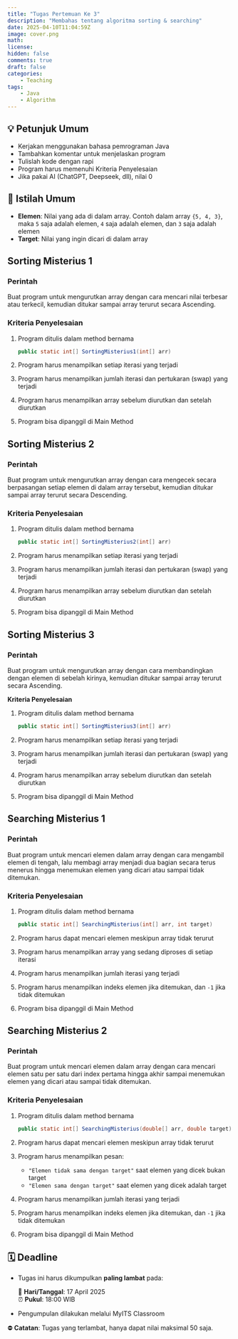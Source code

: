 ```yaml
---
title: "Tugas Pertemuan Ke 3"
description: "Membahas tentang algoritma sorting & searching"
date: 2025-04-10T11:04:59Z
image: cover.png
math: 
license: 
hidden: false
comments: true
draft: false
categories:
    - Teaching
tags: 
    - Java
    - Algorithm
---
```


## 💡 Petunjuk Umum

- Kerjakan menggunakan bahasa pemrograman Java
- Tambahkan komentar untuk menjelaskan program
- Tulislah kode dengan rapi
- Program harus memenuhi Kriteria Penyelesaian
- Jika pakai AI (ChatGPT, Deepseek, dll), nilai 0

## 📘 Istilah Umum

- **Elemen**: Nilai yang ada di dalam array. Contoh dalam array `{5, 4, 3}`, maka `5` saja adalah elemen, `4` saja adalah elemen, dan `3` saja adalah elemen
- **Target**: Nilai yang ingin dicari di dalam array

## Sorting Misterius 1

### **Perintah**

Buat program untuk mengurutkan array dengan cara mencari nilai terbesar atau terkecil, kemudian ditukar sampai array terurut secara Ascending.  

### **Kriteria Penyelesaian**

1. Program ditulis dalam method bernama

    ```java
    public static int[] SortingMisterius1(int[] arr)
    ```

2. Program harus menampilkan setiap iterasi yang terjadi
3. Program harus menampilkan jumlah iterasi dan pertukaran (swap) yang terjadi
4. Program harus menampilkan array sebelum diurutkan dan setelah diurutkan
5. Program bisa dipanggil di Main Method

## Sorting Misterius 2

### **Perintah**

Buat program untuk mengurutkan array dengan cara mengecek secara berpasangan setiap elemen di dalam array tersebut, kemudian ditukar sampai array terurut secara Descending.

### **Kriteria Penyelesaian**

1. Program ditulis dalam method bernama

    ```java
    public static int[] SortingMisterius2(int[] arr)
    ```

2. Program harus menampilkan setiap iterasi yang terjadi
3. Program harus menampilkan jumlah iterasi dan pertukaran (swap) yang terjadi
4. Program harus menampilkan array sebelum diurutkan dan setelah diurutkan
5. Program bisa dipanggil di Main Method

## Sorting Misterius 3

### **Perintah**

Buat program untuk mengurutkan array dengan cara membandingkan dengan elemen di sebelah kirinya, kemudian ditukar sampai array terurut secara Ascending.  

**Kriteria Penyelesaian**

1. Program ditulis dalam method bernama

    ```java
    public static int[] SortingMisterius3(int[] arr)
    ```

2. Program harus menampilkan setiap iterasi yang terjadi
3. Program harus menampilkan jumlah iterasi dan pertukaran (swap) yang terjadi
4. Program harus menampilkan array sebelum diurutkan dan setelah diurutkan
5. Program bisa dipanggil di Main Method

## Searching Misterius 1

### **Perintah**

Buat program untuk mencari elemen dalam array dengan cara mengambil elemen di tengah, lalu membagi array menjadi dua bagian secara terus menerus hingga menemukan elemen yang dicari atau sampai tidak ditemukan.

### **Kriteria Penyelesaian**

1. Program ditulis dalam method bernama

    ```java
    public static int[] SearchingMisterius(int[] arr, int target)
    ```

2. Program harus dapat mencari elemen meskipun array tidak terurut
3. Program harus menampilkan array yang sedang diproses di setiap iterasi  
4. Program harus menampilkan jumlah iterasi yang terjadi
5. Program harus menampilkan indeks elemen jika ditemukan, dan `-1` jika tidak ditemukan
6. Program bisa dipanggil di Main Method


## Searching Misterius 2

### **Perintah**

Buat program untuk mencari elemen dalam array dengan cara mencari elemen satu per satu dari index pertama hingga akhir sampai menemukan elemen yang dicari atau sampai tidak ditemukan.

### **Kriteria Penyelesaian**

1. Program ditulis dalam method bernama

    ```java
    public static int[] SearchingMisterius(double[] arr, double target)
    ```

2. Program harus dapat mencari elemen meskipun array tidak terurut
3. Program harus menampilkan pesan:
   - `"Elemen tidak sama dengan target"` saat elemen yang dicek bukan target
   - `"Elemen sama dengan target"` saat elemen yang dicek adalah target  
4. Program harus menampilkan jumlah iterasi yang terjadi
5. Program harus menampilkan indeks elemen jika ditemukan, dan `-1` jika tidak ditemukan
6. Program bisa dipanggil di Main Method

## 🗓️ Deadline

- Tugas ini harus dikumpulkan **paling lambat** pada:

  📅 **Hari/Tanggal**: 17 April 2025  
  ⏰ **Pukul**: 18:00 WIB

- Pengumpulan dilakukan melalui MyITS Classroom

⛔ **Catatan**: Tugas yang terlambat, hanya dapat nilai maksimal 50 saja.
